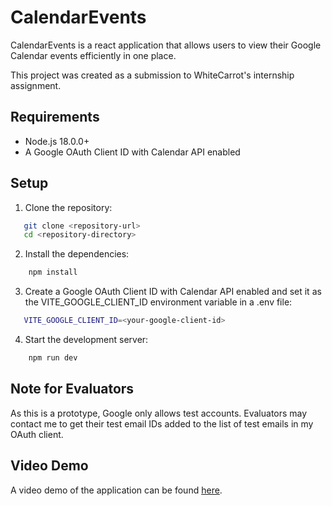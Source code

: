 # CalendarEvents

CalendarEvents is a react application that allows users to view their Google Calendar events efficiently in one place.

 This project was created as a submission to WhiteCarrot's internship assignment.

## Requirements

* Node.js 18.0.0+
* A Google OAuth Client ID with Calendar API enabled

## Setup

1. Clone the repository:
   

```sh
   git clone <repository-url>
   cd <repository-directory>
```

2. Install the dependencies:
   

```sh
    npm install
```

3. Create a Google OAuth Client ID with Calendar API enabled and set it as the VITE_GOOGLE_CLIENT_ID environment variable in a .env file:
   

```sh
   VITE_GOOGLE_CLIENT_ID=<your-google-client-id>
```

4. Start the development server:
    

```sh
    npm run dev
```

## Note for Evaluators

As this is a prototype, Google only allows test accounts. Evaluators may contact me to get their test email IDs added to the list of test emails in my OAuth client.

## Video Demo

A video demo of the application can be found [here](https://drive.google.com/file/d/1c7x2CD7ZYbjueHJLkghH0w2A5WfQCfPy/view?usp=sharing).
